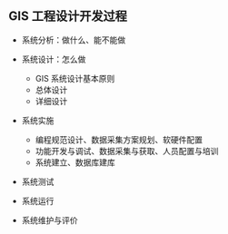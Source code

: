 ## GIS 工程设计开发过程

- 系统分析：做什么、能不能做

- 系统设计：怎么做
  - GIS 系统设计基本原则
  - 总体设计
  - 详细设计
- 系统实施
  - 编程规范设计、数据采集方案规划、软硬件配置
  - 功能开发与调试、数据采集与获取、人员配置与培训
  - 系统建立、数据库建库
- 系统测试
- 系统运行
- 系统维护与评价




